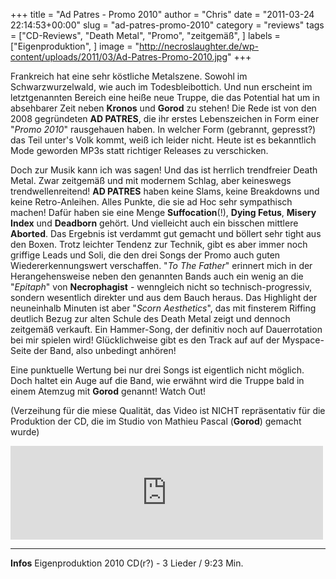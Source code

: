 +++
title = "Ad Patres - Promo 2010"
author = "Chris"
date = "2011-03-24 22:14:53+00:00"
slug = "ad-patres-promo-2010"
category = "reviews"
tags = ["CD-Reviews", "Death Metal", "Promo", "zeitgemäß", ]
labels = ["Eigenproduktion", ]
image = "http://necroslaughter.de/wp-content/uploads/2011/03/Ad-Patres-Promo-2010.jpg"
+++

Frankreich hat eine sehr köstliche Metalszene. Sowohl im Schwarzwurzelwald, wie auch im Todesbleibottich. Und nun erscheint im letztgenannten Bereich eine heiße neue Truppe, die das Potential hat um in absehbarer Zeit neben **Kronos** und **Gorod** zu stehen! Die Rede ist von den 2008 gegründeten **AD PATRES**, die ihr erstes Lebenszeichen in Form einer "_Promo 2010_" rausgehauen haben. In welcher Form (gebrannt, gepresst?) das Teil unter's Volk kommt, weiß ich leider nicht. Heute ist es bekanntlich Mode geworden MP3s statt richtiger Releases zu verschicken.

Doch zur Musik kann ich was sagen! Und das ist herrlich trendfreier Death Metal. Zwar zeitgemäß und mit modernem Schlag, aber keineswegs trendwellenreitend! **AD PATRES** haben keine Slams, keine Breakdowns und keine Retro-Anleihen. Alles Punkte, die sie ad Hoc sehr sympathisch machen!
Dafür haben sie eine Menge **Suffocation**(!), **Dying Fetus**, **Misery Index** und **Deadborn** gehört. Und vielleicht auch ein bisschen mittlere **Aborted**. Das Ergebnis ist verdammt gut gemacht und böllert sehr tight aus den Boxen. Trotz leichter Tendenz zur Technik, gibt es aber immer noch griffige Leads und Soli, die den drei Songs der Promo auch guten Wiedererkennungswert verschaffen.
"_To The Father_" erinnert mich in der Herangehensweise neben den genannten Bands auch ein wenig an die "_Epitaph_" von **Necrophagist** - wenngleich nicht so technisch-progressiv, sondern wesentlich direkter und aus dem Bauch heraus. Das Highlight der neuneinhalb Minuten ist aber "_Scorn Aesthetics_", das mit finsterem Riffing deutlich Bezug zur alten Schule des Death Metal zeigt und dennoch zeitgemäß verkauft. Ein Hammer-Song, der definitiv noch auf Dauerrotation bei mir spielen wird! Glücklichweise gibt es den Track auf auf der Myspace-Seite der Band, also unbedingt anhören!

Eine punktuelle Wertung bei nur drei Songs ist eigentlich nicht möglich. Doch haltet ein Auge auf die Band, wie erwähnt wird die Truppe bald in einem Atemzug mit **Gorod** genannt! Watch Out!

(Verzeihung für die miese Qualität, das Video ist NICHT repräsentativ für die Produktion der CD, die im Studio von Mathieu Pascal (**Gorod**) gemacht wurde)
<iframe allowfullscreen="" frameborder="0" height="150" src="http://www.youtube.com/embed/qnfBmj0-Y2s" title="YouTube video player" width="500"></iframe>



---
**Infos**
Eigenproduktion 2010
CD(r?) - 3 Lieder / 9:23 Min.
